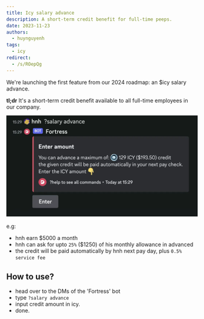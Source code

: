 ```yaml
---
title: Icy salary advance
description: A short-term credit benefit for full-time peeps.
date: 2023-11-23
authors:
  - huynguyenh
tags:
  - icy
redirect:
  - /s/ROepQg
---
```


We're launching the first feature from our 2024 roadmap: an $icy salary advance.

**tl;dr** It's a short-term credit benefit available to all full-time employees in our company.

![](assets/salary-advance.webp)

e.g:

- hnh earn $5000 a month
- hnh can ask for upto `25%` ($1250) of his monthly allowance in advanced
- the credit will be paid automatically by hnh next pay day, plus `0.5% service fee`

## How to use?

- head over to the DMs of the 'Fortress' bot
- type `?salary advance`
- input credit amount in icy.
- done.

